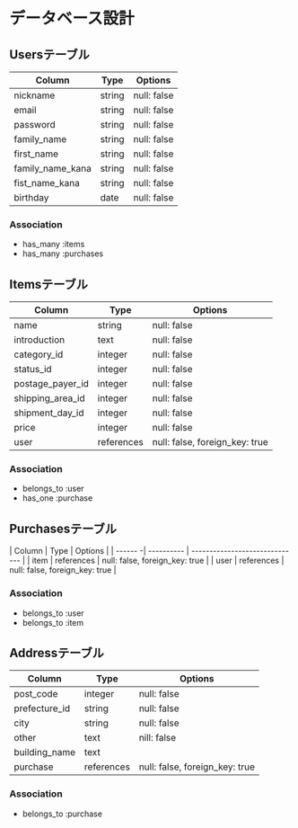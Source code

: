 # データベース設計

## Usersテーブル
| Column           | Type    | Options     |
| ---------------- | ------- | ----------- |
| nickname         | string  | null: false |
| email            | string  | null: false |
| password         | string  | null: false |
| family_name      | string  | null: false |
| first_name       | string  | null: false |
| family_name_kana | string  | null: false |
| fist_name_kana   | string  | null: false |
| birthday         | date    | null: false |

### Association

- has_many :items
- has_many :purchases

## Itemsテーブル　

| Column           | Type       | Options                        |
| ---------------- | ---------- | ------------------------------ |
| name             | string     | null: false                    |
| introduction     | text       | null: false                    |
| category_id      | integer    | null: false                    |
| status_id        | integer    | null: false                    |
| postage_payer_id | integer    | null: false                    |
| shipping_area_id | integer    | null: false                    |
| shipment_day_id  | integer    | null: false                    |
| price            | integer    | null: false                    |
| user             | references | null: false, foreign_key: true |

### Association

- belongs_to :user
- has_one :purchase

## Purchasesテーブル

| Column  | Type       | Options                        |
| ------ -| ---------- | ------------------------------ |
| item    | references | null: false, foreign_key: true |
| user    | references | null: false, foreign_key: true |

### Association

- belongs_to :user
- belongs_to :item

## Addressテーブル

| Column             | Type       | Options                        |
| ------------------ | ---------- | ------------------------------ |
| post_code          | integer    | null: false                    |
| prefecture_id      | string     | null: false                    |
| city               | string     | null: false                    |
| other              | text       | nill: false                    |
| building_name      | text       |                                |
| purchase           | references | null: false, foreign_key: true |

### Association

- belongs_to :purchase
